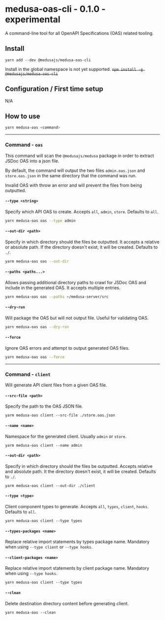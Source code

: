 # medusa-oas-cli - 0.1.0 - experimental

A command-line tool for all OpenAPI Specifications (OAS) related tooling.

## Install

`yarn add --dev @medusajs/medusa-oas-cli`

Install in the global namespace is not yet supported.
~~`npm install -g @medusajs/medusa-oas-cli`~~

## Configuration / First time setup

N/A

## How to use

```bash
yarn medusa-oas <command>
```

---

### Command - `oas`

This command will scan the `@medusajs/medusa` package in order to extract JSDoc OAS into a json file.

By default, the command will output the two files `admin.oas.json` and `store.oas.json` in the same directory that the
command was run.

Invalid OAS with throw an error and will prevent the files from being outputted.

#### `--type <string>`

Specify which API OAS to create. Accepts `all`, `admin`, `store`.
Defaults to `all`.

```bash
yarn medusa-oas oas --type admin
```

#### `--out-dir <path>`

Specify in which directory should the files be outputted. It accepts a relative or absolute path.
If the directory doesn't exist, it will be created. Defaults to `./`.

```bash
yarm medusa-oas oas --out-dir
```

#### `--paths <paths...>`

Allows passing additional directory paths to crawl for JSDoc OAS and include in the generated OAS.
It accepts multiple entries.

```bash
yarn medusa-oas oas --paths ~/medusa-server/src
```

#### `--dry-run`

Will package the OAS but will not output file. Useful for validating OAS.

```bash
yarn medusa-oas oas --dry-run
```

#### `--force`

Ignore OAS errors and attempt to output generated OAS files.

```bash
yarn medusa-oas oas --force
```

---

### Command - `client`

Will generate API client files from a given OAS file.

#### `--src-file <path>`

Specify the path to the OAS JSON file.

`yarm medusa-oas client --src-file ./store.oas.json`

#### `--name <name>`

Namespace for the generated client. Usually `admin` or `store`.

`yarm medusa-oas client --name admin`

#### `--out-dir <path>`

Specify in which directory should the files be outputted. Accepts relative and absolute path. It the directory doesn't
exist, it will be created. Defaults to `./`.

`yarm medusa-oas client --out-dir ./client`

#### `--type <type>`

Client component types to generate. Accepts `all`, `types`, `client`, `hooks`.
Defaults to `all`.

`yarn medusa-oas client --type types`

#### `--types-packages <name>`

Replace relative import statements by types package name. Mandatory when using `--type client` or `--type hooks`.

#### `--client-packages <name>`

Replace relative import statements by client package name. Mandatory when using `--type hooks`.

`yarn medusa-oas client --type types`

#### `--clean`

Delete destination directory content before generating client.

`yarn medusa-oas --clean`
